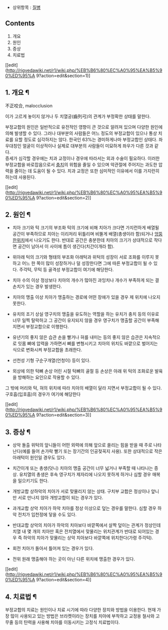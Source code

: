   * 상위항목 : [질병](%EC%A7%88%EB%B3%91.md)

## Contents

    

1. 개요 
2. 원인 
3. 증상 
4. 치료법 

[[edit](http://rigvedawiki.net/r1/wiki.php/%EB%B6%80%EC%A0%95%EA%B5%90%ED%95%A
9?action=edit&section=1)]

## 1. 개요 ¶

不正咬合, malocclusion

  

이가 고르게 놓이지 않거나 두 치열궁(齒列弓)의 관계가 부정확한 상태를 말한다.

  

부정교합의 원인은 일반적으로 유전적인 영향이 큰 것으로 알려져 있으며 다양한 원인에 의해 발생할 수 있다. 그러나 대부분의 사람들은 어느
정도의 부정교합이 있으나 통상 치료를 요할 정도로 심각하지는 않다. 한국인 63%는 경미하게나마 부정교합인 상태다. 좌우대칭인 얼굴이
이상적이나 실제로 대부분의 사람들이 미묘하게 좌우가 다른 것과 같다.  
증세가 심각할 경우에는 치과 교정이나 경우에 따라서는 외과 수술이 필요하다. 이러한 부정교합을 바로잡음으로서
[충치](%EC%B6%A9%EC%B9%98.md)의 위험을 줄일 수 있으며 악관절에 주어지는 과도한 압력을 줄이는 데 도움이 될 수
있다. 치과 교정은 또한 심미적인 이유에서 이를 가지런히 하는데 사용된다.

  

[[edit](http://rigvedawiki.net/r1/wiki.php/%EB%B6%80%EC%A0%95%EA%B5%90%ED%95%A
9?action=edit&section=2)]

## 2. 원인 ¶

  * 치아 크기와 턱 크기의 부조화
턱의 크기에 비해 치아가 크다면 가지런하게 배열될 공간이 부족하므로 치아는 이리저리 뒤틀리며 비뚤게 배열(총생이라 함)되거나 [엉뚱한위치](%EB%8D%A7%EB%8B%88.md)에서 나오기도 한다. 반대로 공간은 충분한데 치아의 크기가 상대적으로 작다면 공간이
남아서 이 사이에 틈이 생긴다(치간이개라 함).

  

  * 위아래 턱의 크기와 형태의 부조화
아래턱과 위턱의 성장이 서로 조화를 이루지 못하고 어느 한 쪽이 많이 성장하거나 덜 성장한다면 그에 따른 부정교합이 될 수 있다. 주걱턱,
무턱 등 골격성 부정교합이 여기에 해당한다.

  

  * 치아 수의 이상
정상보다 치아의 개수가 많아진 과잉치나 개수가 부족하게 되는 결손치가 있는 경우 발생한다.

  

  * 치아의 맹출 이상
치아가 맹출하는 경로에 어떤 장애가 있을 경우 제 위치에 나오지 못한다.

  

  * 유치의 조기 상실
영구치의 맹출을 유도하는 역할을 하는 유치가 충치 등의 이유로 너무 일찍 탈락하고 그 공간이 유지되지 않을 경우 영구치가 맹출할 공간이
부족해지면서 부정교합으로 이행한다.

  

  * 유년기의 좋지 않은 습관
손을 빨거나 혀를 내미는 등의 좋지 않은 습관은 지속적으로 잇몸 뼈에 압력을 가하면서 뼈를 변형시키고 치아의 위치도 바깥으로 벌어지는 식으로
변화시켜 부정교합을 초래한다.

  

  * 선천성 기형
구순구개열(언청이) 등이 있다.

  

  * 외상에 의한 턱뼈 손상
어린 시절 턱뼈의 골절 등 손상은 아래 위 턱의 조화로운 발육을 방해하는 요인으로 작용할 수 있다.

  

그 밖에 머리와 턱, 혀의 위치에 따라 치아의 배열이 달라 지면서 부정교합이 될 수 있다. 구호흡(입호흡)의 경우가 여기에 해당한다

  

[[edit](http://rigvedawiki.net/r1/wiki.php/%EB%B6%80%EC%A0%95%EA%B5%90%ED%95%A
9?action=edit&section=3)]

## 3. 증상 ¶

  * 상악 돌출
위턱의 앞니들이 어떤 외력에 의해 앞으로 쏠리는 힘을 받을 때 주로 나타난다(예를 들어 손가락 빨기 또는 장기간의 인공젖꼭지 사용). 또한
상대적으로 작은 아래턱이 원인일 경우도 있다.

  

  * 치간이개 또는 총생(덧니)
치아의 맹출 공간이 너무 넓거나 부족할 때 나타나는 증상. 유치열의 총생은 후속 영구치가 제자리에 나오지 못하게 하거나 심할 경우 매복을
일으키기도 한다.

  

  * 개방교합
상하악의 치아가 서로 맞물리지 않는 상태. 구치부 교합은 정상이나 앞니만 서로 만나지 않아 개방교합이 되는 경우가 있다.

  

  * 과개교합
상악 치아가 하악 치아를 정상 이상으로 덮는 경우를 말한다. 심할 경우 하악 전치가 입천정에 닿을 수도 있다.

  

  * 반대교합
상악의 치아가 하악의 치아보다 바깥쪽에서 살짝 덮이는 관계가 정상인데 치열 내 몇 개의 치아만 혹은 전치열에서 맞물리는 위치관계가 반대로
되어있는 경우 즉 하악의 치아가 맞물리는 상악 치아보다 바깥쪽에 위치한다(가령 주걱턱).

  

  * 회전
치아가 돌아서 틀어져 있는 경우가 있다.

  

  * 전위
원래 맹출해야 하는 곳이 아닌 다른 위치에 맹출한 경우가 있다.

  

[[edit](http://rigvedawiki.net/r1/wiki.php/%EB%B6%80%EC%A0%95%EA%B5%90%ED%95%A
9?action=edit&section=4)]

## 4. 치료법 ¶

부정교합의 치료는 원인이나 치료 시기에 따라 다양한 장치와 방법을 이용한다. 현재 가장 많이 사용되고 있는 방법은 브라켓이라는 장치를 치아에
부착하고 교정용 철사와 고무줄 등의 탄력을 사용해 치아를 이동시키는 고정식 치료법이다.

